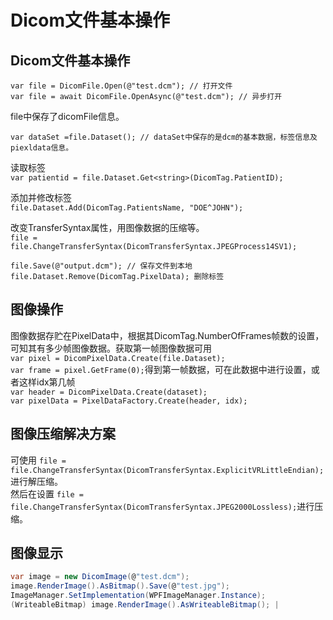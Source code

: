 # Dicom文件基本操作
## Dicom文件基本操作

`var file = DicomFile.Open(@"test.dcm"); // 打开文件`  
`var file = await DicomFile.OpenAsync(@"test.dcm"); // 异步打开`

file中保存了dicomFile信息。

`var dataSet =file.Dataset(); // dataSet中保存的是dcm的基本数据，标签信息及piexldata信息。`

读取标签  
`var patientid = file.Dataset.Get<string>(DicomTag.PatientID);`

添加并修改标签  
`file.Dataset.Add(DicomTag.PatientsName, "DOE^JOHN");`

改变TransferSyntax属性，用图像数据的压缩等。  
`file = file.ChangeTransferSyntax(DicomTransferSyntax.JPEGProcess14SV1);`

`file.Save(@"output.dcm"); // 保存文件到本地`  
`file.Dataset.Remove(DicomTag.PixelData); 删除标签`

## 图像操作

图像数据存贮在PixelData中，根据其DicomTag.NumberOfFrames帧数的设置，可知其有多少帧图像数据。获取第一帧图像数据可用  
`var pixel = DicomPixelData.Create(file.Dataset);`  
`var frame = pixel.GetFrame(0);`得到第一帧数据，可在此数据中进行设置，或者这样idx第几帧  
`var header = DicomPixelData.Create(dataset);`  
`var pixelData = PixelDataFactory.Create(header, idx);`

## 图像压缩解决方案

可使用 `file = file.ChangeTransferSyntax(DicomTransferSyntax.ExplicitVRLittleEndian);`  
进行解压缩。  
然后在设置 `file = file.ChangeTransferSyntax(DicomTransferSyntax.JPEG2000Lossless);`进行压缩。

## 图像显示
~~~c#
var image = new DicomImage(@"test.dcm");
image.RenderImage().AsBitmap().Save(@"test.jpg");
ImageManager.SetImplementation(WPFImageManager.Instance);
(WriteableBitmap) image.RenderImage().AsWriteableBitmap(); |
~~~